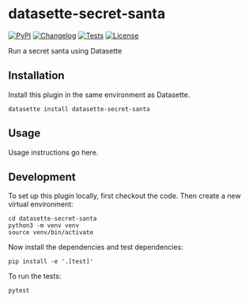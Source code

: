 # datasette-secret-santa

[![PyPI](https://img.shields.io/pypi/v/datasette-secret-santa.svg)](https://pypi.org/project/datasette-secret-santa/)
[![Changelog](https://img.shields.io/github/v/release/simonw/datasette-secret-santa?include_prereleases&label=changelog)](https://github.com/simonw/datasette-secret-santa/releases)
[![Tests](https://github.com/simonw/datasette-secret-santa/workflows/Test/badge.svg)](https://github.com/simonw/datasette-secret-santa/actions?query=workflow%3ATest)
[![License](https://img.shields.io/badge/license-Apache%202.0-blue.svg)](https://github.com/simonw/datasette-secret-santa/blob/main/LICENSE)

Run a secret santa using Datasette

## Installation

Install this plugin in the same environment as Datasette.

    datasette install datasette-secret-santa

## Usage

Usage instructions go here.

## Development

To set up this plugin locally, first checkout the code. Then create a new virtual environment:

    cd datasette-secret-santa
    python3 -m venv venv
    source venv/bin/activate

Now install the dependencies and test dependencies:

    pip install -e '.[test]'

To run the tests:

    pytest
